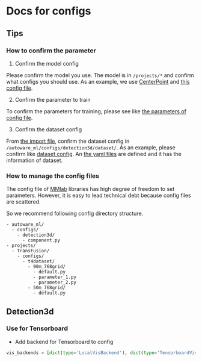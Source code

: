 # Docs for configs
## Tips
### How to confirm the parameter

1. Confirm the model config

Please confirm the model you use.
The model is in `/projects/*` and confirm what configs you should use.
As an example, we use [CenterPoint](/projects/CenterPoint/) and [this config file](https://github.com/tier4/autoware-ml/tree/e73f827483d49af53fe0aa4f1e7aebccf720971a/projects/CenterPoint/configs/t4dataset/second_secfpn_2xb8_121m_x2.py).

2. Confirm the parameter to train

To confirm the parameters for training, please see like [the parameters of config file](https://github.com/tier4/autoware-ml/tree/e73f827483d49af53fe0aa4f1e7aebccf720971a/projects/CenterPoint/configs/t4dataset/second_secfpn_2xb8_121m_x2.py#L305).

3. Confirm the dataset config

From [the import file](https://github.com/tier4/autoware-ml/tree/e73f827483d49af53fe0aa4f1e7aebccf720971a/projects/CenterPoint/configs/t4dataset/second_secfpn_2xb8_121m_x2.py#L3), confirm the dataset config in `/autoware_ml/configs/detection3d/dataset/`.
As an example, please confirm like [dataset config](https://github.com/tier4/autoware-ml/tree/e73f827483d49af53fe0aa4f1e7aebccf720971a/autoware_ml/configs/detection3d/dataset/t4dataset/x2.py#L14).
An [the yaml files](https://github.com/tier4/autoware-ml/tree/e73f827483d49af53fe0aa4f1e7aebccf720971a/autoware_ml/configs/detection3d/dataset/t4dataset/database_v2_0.yaml) are defined and it has the information of dataset.

### How to manage the config files

The config file of [MMlab](https://github.com/open-mmlab) libraries has high degree of freedom to set parameters.
However, it is easy to lead technical debt because config files are scattered.

So we recommend following config directory structure.

```
- autoware_ml/
  - configs/
    - detection3d/
      - component.py
- projects/
  - TransFusion/
    - configs/
      - t4dataset/
        - 90m_768grid/
          - default.py
          - parameter_1.py
          - parameter_2.py
        - 50m_768grid/
          - default.py
```

## Detection3d
### Use for Tensorboard

- Add backend for Tensorboard to config

```python
vis_backends = [dict(type='LocalVisBackend'), dict(type='TensorboardVisBackend')]
```
